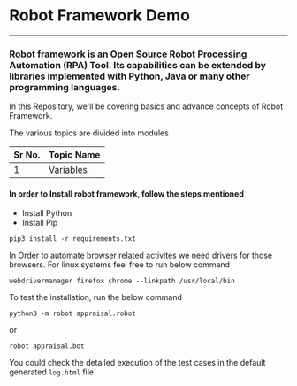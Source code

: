 # Robot Framework Demo

---

### Robot framework is an Open Source Robot Processing Automation (RPA) Tool. Its capabilities can be extended by libraries implemented with Python, Java or many other programming languages.

In this Repository, we'll be covering basics and advance concepts of Robot Framework.

The various topics are divided into modules

| Sr No. | Topic Name |
| ------ | ---------- |
|    1   |  [Variables](https://github.com/r4rajat/robot-framework-demo/tree/master/1.%20Variables)     |




#### In order to Install robot framework, follow the steps mentioned


- Install Python
- Install Pip

```
pip3 install -r requirements.txt
```

In Order to automate browser related activites we need drivers for those browsers. For linux systems feel free to run below command


```
webdrivermanager firefox chrome --linkpath /usr/local/bin 
```

To test the installation, run the below command

```
python3 -m robot appraisal.robot
```

or

```
robot appraisal.bot
```

You could check the detailed execution of the test cases in the default generated ```log.html``` file
